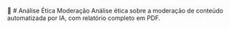 📱 # Análise Ética Moderação
Análise ética sobre a moderação de conteúdo automatizada por IA, com relatório completo em PDF.

